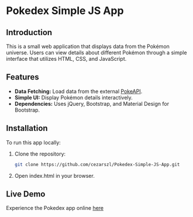 # Pokedex Simple JS App

## Introduction
This is a small web application that displays data from the Pokémon universe. Users can view details about different Pokémon through a simple interface that utilizes HTML, CSS, and JavaScript.

## Features
- **Data Fetching:** Load data from the external [PokeAPI](https://pokeapi.co).
- **Simple UI:** Display Pokémon details interactively.
- **Dependencies:** Uses jQuery, Bootstrap, and Material Design for Bootstrap.

## Installation
To run this app locally:
1. Clone the repository:
   ```bash
   git clone https://github.com/cezarszl/Pokedex-Simple-JS-App.git
2. Open index.html in your browser.

## Live Demo
Experience the Pokedex app online [here](https://cezarszl.github.io/Pokedex-Simple-JS-App/)

